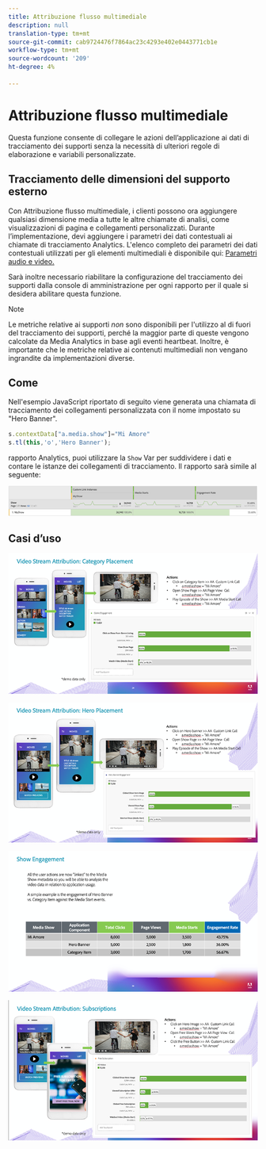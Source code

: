 ```yaml
---
title: Attribuzione flusso multimediale
description: null
translation-type: tm+mt
source-git-commit: cab9724476f7864ac23c4293e402e0443771cb1e
workflow-type: tm+mt
source-wordcount: '209'
ht-degree: 4%

---
```



# Attribuzione flusso multimediale

Questa funzione consente di collegare le azioni dell’applicazione ai dati di tracciamento dei supporti senza la necessità di ulteriori regole di elaborazione e variabili personalizzate.

## Tracciamento delle dimensioni del supporto esterno

Con Attribuzione flusso multimediale, i clienti possono ora aggiungere qualsiasi dimensione media a tutte le altre chiamate di analisi, come visualizzazioni di pagina e collegamenti personalizzati. Durante l’implementazione, devi aggiungere i parametri dei dati contestuali ai  chiamate di tracciamento Analytics. L&#39;elenco completo dei parametri dei dati contestuali utilizzati per gli elementi multimediali è disponibile qui: [Parametri audio e video.](/help/metrics-and-metadata/audio-video-parameters.md)

Sarà inoltre necessario riabilitare la configurazione del tracciamento dei supporti dalla console di amministrazione per ogni rapporto per il quale si desidera abilitare questa funzione.

>[!NOTE]
>
>Le metriche relative ai supporti _non_ sono disponibili per l&#39;utilizzo al di fuori del tracciamento dei supporti, perché la maggior parte di queste vengono calcolate da Media  Analytics in base agli eventi heartbeat. Inoltre, è importante che le metriche relative ai contenuti multimediali non vengano ingrandite da implementazioni diverse.

## Come

Nell&#39;esempio JavaScript riportato di seguito viene generata una chiamata di tracciamento dei collegamenti personalizzata con il nome impostato su &quot;Hero Banner&quot;.

```javascript
s.contextData["a.media.show"]="Mi Amore"
s.tl(this,'o','Hero Banner');
```

 rapporto Analytics, puoi utilizzare la `Show` Var per suddividere i dati e contare le istanze dei collegamenti di tracciamento. Il rapporto sarà simile al seguente:

![](/assets/myShow-rpt-1.png)

## Casi d’uso

![](/assets/vid-stream-attr-category.png)

![](/assets/vid-stream-attr-hero.png)

![](/assets/show-engagement.png)

![](/assets/vid-stream-attr-subs.png)

